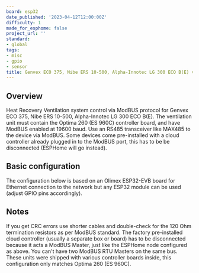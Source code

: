 ```yaml
---
board: esp32
date_published: '2023-04-12T12:00:00Z'
difficulty: 1
made_for_esphome: false
project_url: ''
standard:
- global
tags:
- misc
- gpio
- sensor
title: Genvex ECO 375, Nibe ERS 10-500, Alpha-Innotec LG 300 ECO B(E) ventilation
---
```


## Overview

Heat Recovery Ventilation system control via ModBUS protocol for Genvex ECO 375,
Nibe ERS 10-500, Alpha-Innotec LG 300 ECO B(E). The ventilation unit must contain
the Optima 260 (ES 960C) controller board, and have ModBUS enabled at 19600 baud.
Use an RS485 transceiver like MAX485 to the device via ModBUS. Some devices come
pre-installed with a cloud controller already plugged in to the ModBUS port, this
has to be be disconnected (ESPHome will go instead).

## Basic configuration

The configuration below is based on an Olimex ESP32-EVB board for Ethernet connection
to the network but any ESP32 module can be used (adjust GPIO pins accordingly).

## Notes

If you get CRC errors use shorter cables and double-check for the 120 Ohm termination
resistors as per ModBUS standard.
The factory pre-installed cloud controller (usually a separate box or board) has to be
disconnected because it acts a ModBUS Master, just like the ESPHome node configured as
above. You can't have two ModBUS RTU Masters on the same bus.
These units were shipped with various controller boards inside, this configuration only
matches Optima 260 (ES 960C).